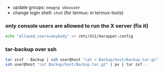  - update groups: `newgrp vboxuser`
 - change login shell: `chsh` (for termux: in termux-tools)

### only console users are allowed to run the X server (fix it)
```sh
echo "allowed_users=anybody" >> /etc/X11/Xwrapper.config
```

### tar-backup over ssh
```sh
tar zcvf - Backup | ssh user@host "cat > Backup/host/Backup.tar.gz"
ssh user@host "cat Backup/host/Backup.tar.gz" | pv | tar zxf -
```
[1]: https://www.cyberciti.biz/faq/howto-use-tar-command-through-network-over-ssh-session/
